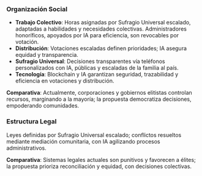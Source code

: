 ### Organización Social
- **Trabajo Colectivo**: Horas asignadas por Sufragio Universal escalado, adaptadas a habilidades y necesidades colectivas. Administradores honoríficos, apoyados por IA para eficiencia, son revocables por votación.
- **Distribución**: Votaciones escaladas definen prioridades; IA asegura equidad y transparencia.
- **Sufragio Universal**: Decisiones transparentes vía teléfonos personalizados con IA, públicas y escaladas de la familia al país.
- **Tecnología**: Blockchain y IA garantizan seguridad, trazabilidad y eficiencia en votaciones y distribución.

**Comparativa**: Actualmente, corporaciones y gobiernos elitistas controlan recursos, marginando a la mayoría; la propuesta democratiza decisiones, empoderando comunidades.

### Estructura Legal
Leyes definidas por Sufragio Universal escalado; conflictos resueltos mediante mediación comunitaria, con IA agilizando procesos administrativos.

**Comparativa**: Sistemas legales actuales son punitivos y favorecen a élites; la propuesta prioriza reconciliación y equidad, con decisiones colectivas.